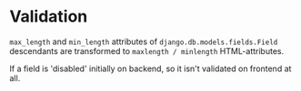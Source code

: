 # Validation

`max_length` and `min_length` attributes of `django.db.models.fields.Field` descendants
are transformed to `maxlength / minlength` HTML-attributes.

If a field is 'disabled' initially on backend, so it isn't validated on frontend at all.
